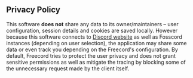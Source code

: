 ## Privacy Policy

This software **does not** share any data to its owner/maintainers – user
configuration, session details and cookies are saved locally. However because
this software connects to [Discord website](https://discord.com/app) as well as
Fosscord instances (depending on user selection), the application may share some
data or even track you depending on the Freecord's configuration. By default,
Freecord tries to protect the user privacy and does not grant sensitive
permissions as well as mitigate the tracing by blocking some of the unnecessary
request made by the client itself.